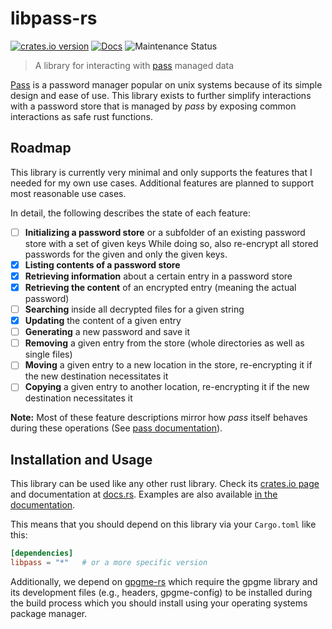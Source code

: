 # libpass-rs

[![crates.io version](https://img.shields.io/crates/v/libpass?style=for-the-badge)](https://crates.io/crates/libpass)
[![Docs](https://img.shields.io/docsrs/libpass?style=for-the-badge)](https://docs.rs/libpass/)
![Maintenance Status](https://img.shields.io/maintenance/yes/2022?style=for-the-badge)

> A library for interacting with [pass](https://www.passwordstore.org/) managed data

[Pass](https://www.passwordstore.org/) is a password manager popular on unix systems because of its simple design
and ease of use.
This library exists to further simplify interactions with a password store that is managed by *pass* by exposing
common interactions as safe rust functions.

## Roadmap

This library is currently very minimal and only supports the features that I needed for my own use cases.
Additional features are planned to support most reasonable use cases.

In detail, the following describes the state of each feature:
- [ ] **Initializing a password store** or a subfolder of an existing password store with a set of given keys
    While doing so, also re-encrypt all stored passwords for the given and only the given keys.
- [x] **Listing contents of a password store**
- [x] **Retrieving information** about a certain entry in a password store
- [x] **Retrieving the content** of an encrypted entry (meaning the actual password)
- [ ] **Searching** inside all decrypted files for a given string
- [x] **Updating** the content of a given entry
- [ ] **Generating** a new password and save it
- [ ] **Removing** a given entry from the store (whole directories as well as single files)
- [ ] **Moving** a given entry to a new location in the store, re-encrypting it if the new destination
  necessitates it
- [ ] **Copying** a given entry to another location, re-encrypting it if the new destination necessitates it

**Note:** Most of these feature descriptions mirror how *pass* itself behaves during these operations
(See [pass documentation](https://git.zx2c4.com/password-store/about/#COMMANDS)).

## Installation and Usage

This library can be used like any other rust library.
Check its [crates.io page](https://crates.io/crates/libpass) and documentation at [docs.rs](https://docs.rs/libpass/).
Examples are also available [in the documentation](https://docs.rs/libpass/).

This means that you should depend on this library via your `Cargo.toml` like this:
```toml
[dependencies]
libpass = "*"   # or a more specific version
```

Additionally, we depend on [gpgme-rs](https://github.com/gpg-rs/gpgme) which require the gpgme library and its
development files (e.g., headers, gpgme-config) to be installed during the build process which you should install
using your operating systems package manager.
